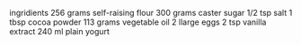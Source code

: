 ingridients 
256 grams self-raising flour 
300 grams caster sugar
1/2 tsp salt 
1 tbsp cocoa powder 
113 grams vegetable oil 
2 llarge eggs 
2 tsp vanilla extract
240 ml plain yogurt 
